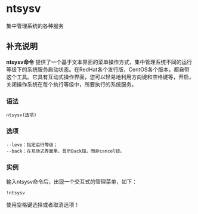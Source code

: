ntsysv
===

集中管理系统的各种服务

## 补充说明

**ntsysv命令** 提供了一个基于文本界面的菜单操作方式，集中管理系统不同的运行等级下的系统服务启动状态。在RedHat各个发行版，CentOS各个版本，都自带这个工具。它具有互动式操作界面，您可以轻易地利用方向键和空格键等，开启，关闭操作系统在每个执行等级中，所要执行的系统服务。

###  语法 

```
ntsysv(选项)
```

###  选项 

```
--leve：指定运行等级；
--back：在互动式界面里，显示Back钮，而非cancel钮。
```

###  实例 

输入ntsysv命令后，出现一个交互式的管理菜单，如下：

```
!ntsysv
```

使用空格键选择或者取消选项！


<!-- Linux命令行搜索引擎：https://jaywcjlove.github.io/linux-command/ -->

